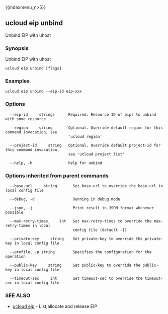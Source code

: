{{indexmenu_n>5}}

## ucloud eip unbind

Unbind EIP with uhost

### Synopsis

Unbind EIP with uhost

```
ucloud eip unbind [flags]
```

### Examples

```
ucloud eip unbind --eip-id eip-xxx
```

### Options

```
  --eip-id     strings      Required. Resource ID of eips to unbind with some resource 

  --region     string       Optional. Override default region for this command invocation, see
                            'ucloud region' 

  --project-id     string   Optional. Override default project-id for this command invocation,
                            see 'ucloud project list' 

  --help, -h                help for unbind 

```

### Options inherited from parent commands

```
  --base-url     string       Set base-url to override the base-url in local config file 

  --debug, -d                 Running in debug mode 

  --json, -j                  Print result in JSON format whenever possible 

  --max-retry-times     int   Set max-retry-times to override the max-retry-times in local
                              config file (default -1) 

  --private-key     string    Set private-key to override the private-key in local config file 

  --profile, -p string        Specifies the configuration for the operation 

  --public-key     string     Set public-key to override the public-key in local config file 

  --timeout-sec     int       Set timeout-sec to override the timeout-sec in local config file 

```

### SEE ALSO

* [ucloud eip](developer/cli/cmd/ucloud/eip)	 - List,allocate and release EIP

